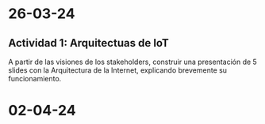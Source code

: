 # 26-03-24
## Actividad 1: Arquitectuas de IoT
A partir de las visiones de los stakeholders, construir una presentación de 5 slides con la Arquitectura de la Internet, explicando brevemente su funcionamiento.
# 02-04-24
